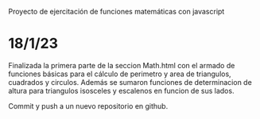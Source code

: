 Proyecto de ejercitación de funciones matemáticas con javascript

# 18/1/23 
Finalizada la primera parte de la seccion Math.html con el armado de funciones básicas para el cálculo de perimetro y area de triangulos, cuadrados y circulos. Además se sumaron funciones de determinacion de altura para triangulos isosceles y escalenos en funcion de sus lados.

Commit y push a un nuevo repositorio en github.
